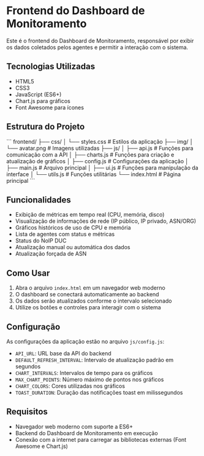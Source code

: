 # Frontend do Dashboard de Monitoramento

Este é o frontend do Dashboard de Monitoramento, responsável por exibir os dados coletados pelos agentes e permitir a interação com o sistema.

## Tecnologias Utilizadas

- HTML5
- CSS3
- JavaScript (ES6+)
- Chart.js para gráficos
- Font Awesome para ícones

## Estrutura do Projeto

\`\`\`
frontend/
├── css/
│   └── styles.css          # Estilos da aplicação
├── img/
│   └── avatar.png          # Imagens utilizadas
├── js/
│   ├── api.js              # Funções para comunicação com a API
│   ├── charts.js           # Funções para criação e atualização de gráficos
│   ├── config.js           # Configurações da aplicação
│   ├── main.js             # Arquivo principal
│   ├── ui.js               # Funções para manipulação da interface
│   └── utils.js            # Funções utilitárias
└── index.html              # Página principal
\`\`\`

## Funcionalidades

- Exibição de métricas em tempo real (CPU, memória, disco)
- Visualização de informações de rede (IP público, IP privado, ASN/ORG)
- Gráficos históricos de uso de CPU e memória
- Lista de agentes com status e métricas
- Status do NoIP DUC
- Atualização manual ou automática dos dados
- Atualização forçada de ASN

## Como Usar

1. Abra o arquivo `index.html` em um navegador web moderno
2. O dashboard se conectará automaticamente ao backend
3. Os dados serão atualizados conforme o intervalo selecionado
4. Utilize os botões e controles para interagir com o sistema

## Configuração

As configurações da aplicação estão no arquivo `js/config.js`:

- `API_URL`: URL base da API do backend
- `DEFAULT_REFRESH_INTERVAL`: Intervalo de atualização padrão em segundos
- `CHART_INTERVALS`: Intervalos de tempo para os gráficos
- `MAX_CHART_POINTS`: Número máximo de pontos nos gráficos
- `CHART_COLORS`: Cores utilizadas nos gráficos
- `TOAST_DURATION`: Duração das notificações toast em milissegundos

## Requisitos

- Navegador web moderno com suporte a ES6+
- Backend do Dashboard de Monitoramento em execução
- Conexão com a internet para carregar as bibliotecas externas (Font Awesome e Chart.js)
